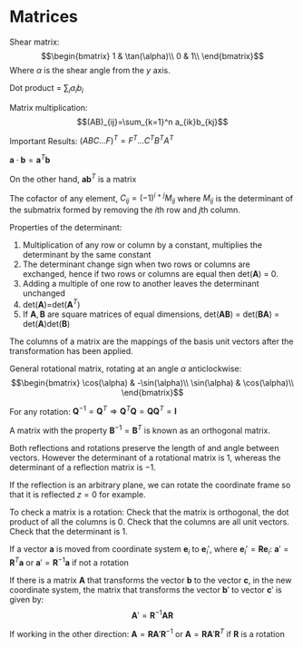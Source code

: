 # Matrices

Shear matrix: 
$$\begin{bmatrix}
1 & \tan(\alpha)\\
0 & 1\\
\end{bmatrix}$$ 
Where $\alpha$ is the shear angle from the $y$ axis.

Dot product = $\sum_i a_ib_i$

Matrix multiplication: $$(AB)_{ij}=\sum_{k=1}^n a_{ik}b_{kj}$$

Important Results:
$(ABC...F)^{T}=F^T...C^TB^TA^T$

$\textbf{a}\cdot \textbf{b}=\textbf{a}^T \textbf{b}$

On the other hand, $\textbf{a} \textbf{b}^T$ is a matrix

The cofactor of any element, $C_{ij}=(-1)^{i+j}M_{ij}$ where $M_{ij}$ is the determinant of the submatrix formed by removing the $i$th row and $j$th column.

Properties of the determinant:
1. Multiplication of any row or column by a constant, multiplies the determinant by the same constant
2. The determinant change sign when two rows or columns are exchanged, hence if two rows or columns are equal then det($\textbf{A}$) = 0.
3. Adding a multiple of one row to another leaves the determinant unchanged
4. det($\textbf{A}$)=det($\textbf{A}^T$)
5. If $\textbf{A},\textbf{B}$ are square matrices of equal dimensions, det($\textbf{AB}$) = det($\textbf{BA}$) = det($\textbf{A}$)det($\textbf{B}$)

The columns of a matrix are the mappings of the basis unit vectors after the transformation has been applied.

General rotational matrix, rotating at an angle $\alpha$ anticlockwise:
$$\begin{bmatrix}
\cos(\alpha) & -\sin(\alpha)\\
\sin(\alpha) & \cos(\alpha)\\
\end{bmatrix}$$

For any rotation: $\textbf{Q}^{-1}=\textbf{Q}^T \Rightarrow \textbf{Q}^T\textbf{Q}=\textbf{Q}\textbf{Q}^T=\textbf{I}$

A matrix with the property $\textbf{B}^{-1}=\textbf{B}^T$ is known as an orthogonal matrix.

Both reflections and rotations preserve the length of and angle between vectors. However the determinant of a rotational matrix is $1$, whereas the determinant of a reflection matrix is $-1$.

If the reflection is an arbitrary plane, we can rotate the coordinate frame so that it is reflected $z=0$ for example.

To check a matrix is a rotation: Check that the matrix is orthogonal, the dot product of all the columns is 0. Check that the columns are all unit vectors. Check that the determinant is 1.

If a vector $\textbf{a}$ is moved from coordinate system $\textbf{e}_i$ to $\textbf{e}_i'$, where $\textbf{e}_i'=\textbf{R}\textbf{e}_i$:
$\textbf{a}'=\textbf{R}^T\textbf{a}$ or $\textbf{a}'=\textbf{R}^{-1}\textbf{a}$ if not a rotation

If there is a matrix $\textbf{A}$ that transforms the vector $\textbf{b}$ to the vector $\textbf{c}$, in the new coordinate system, the matrix that transforms the vector $\textbf{b}'$ to vector $\textbf{c}'$ is given by:
$$\textbf{A}'=\textbf{R}^{-1}\textbf{A}\textbf{R}$$

If working in the other direction: $\textbf{A}=\textbf{R}\textbf{A}'\textbf{R}^{-1}$ or $\textbf{A}=\textbf{R}\textbf{A}'\textbf{R}^{T}$ if $\textbf{R}$ is a rotation
